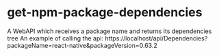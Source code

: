 # get-npm-package-dependencies
A WebAPI which receives a package name and returns its dependencies tree
An example of calling the api: https://localhost/api/Dependencies?packageName=react-native&packageVersion=0.63.2
